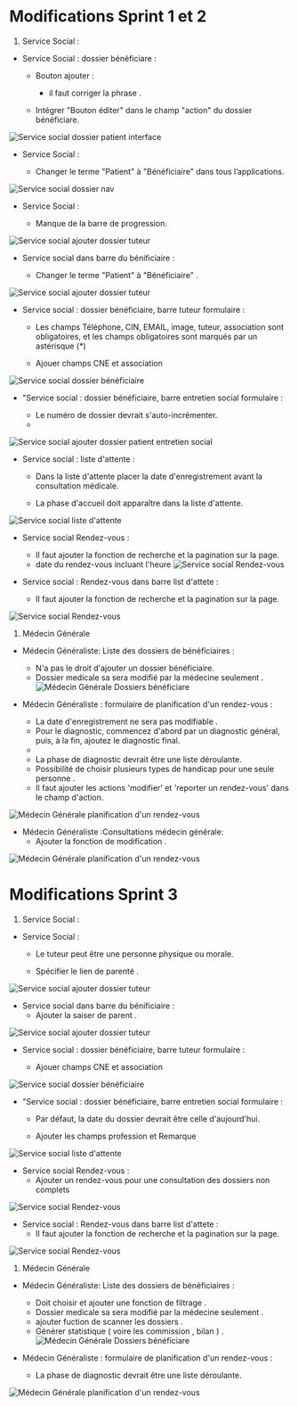 
# Modifications Sprint 1 et 2
1. Service Social :

- Service Social : dossier bénéficiare  :
  -  Bouton ajouter :
     -  il faut corriger la phrase .

  - Intégrer "Bouton éditer" dans le champ "action" du dossier bénéficiare.


![Service social dossier patient interface](imgs/SerSocModification1.PNG)

- Service Social : 

    - Changer le terme "Patient" à "Bénéficiaire" dans tous l’applications.


![Service social dossier nav](imgs/SerSocModification2.PNG)

- Service Social :

    - Manque de la barre de progression.

![Service social ajouter dossier tuteur](imgs/SerSocModification3.PNG)

- Service social dans barre du bénificiaire :

    - Changer le terme "Patient" à "Bénéficiaire" .

![Service social ajouter dossier tuteur](imgs/SerSocModification4.PNG)

- Service social : dossier bénéficiaire, barre tuteur formulaire :

    - Les champs Téléphone, CIN, EMAIL, image, tuteur, association sont obligatoires, et les champs obligatoires sont marqués par un astérisque (*)

    - Ajouer champs CNE et association

![Service social dossier bénéficiaire ](imgs/SerSocModification5.png)


- "Service social : dossier bénéficiaire, barre entretien social formulaire :

    - Le numéro de dossier devrait s'auto-incrémenter.
    - 
![Service social ajouter dossier patient entretien social](imgs/SerSocModification6.png)

- Service social : liste d'attente :

    - Dans la liste d'attente placer la date d'enregistrement avant la consultation médicale.

    - La phase d'accueil doit apparaître dans la liste d'attente.

![Service social liste d'attente](imgs/SerSocModification7.png)

- Service social Rendez-vous :
    - Il faut ajouter la fonction de recherche et la pagination sur la page.
    - date du rendez-vous incluant l'heure
![Service social Rendez-vous](imgs/SerSocModification8.png)

- Service social : Rendez-vous dans barre list d'attete :
    - Il faut ajouter la fonction de recherche et la pagination sur la page.

![Service social Rendez-vous](imgs/SerSocModification9.png)


1. Médecin Générale

- Médecin Généraliste: Liste des dossiers de bénéficiaires :
    - N'a pas le droit d'ajouter un dossier bénéficiaire.
    - Dossier medicale sa sera modifié par la médecine seulement .
![Médecin Générale Dossiers bénéficiare](imgs/MGModification1.PNG)

- Médecin Généraliste : formulaire de planification d'un rendez-vous :
    - La date d'enregistrement ne sera pas modifiable .
    - Pour le diagnostic, commencez d'abord par un diagnostic général, puis, à la fin, ajoutez le diagnostic final.
    - 
    - La phase de diagnostic devrait être une liste déroulante.
    - Possibilité de choisir plusieurs types de handicap pour une seule personne .
    - Il faut ajouter les actions 'modifier' et 'reporter un rendez-vous' dans le champ d'action.

![Médecin Générale planification d'un rendez-vous](imgs/MGModification2.PNG)

- Médecin Généraliste :Consultations médecin générale:
    - Ajouter la fonction de modification .

![Médecin Générale planification d'un rendez-vous](imgs/MGModification3.png)


# Modifications Sprint 3


1. Service Social :


- Service Social :

    - Le tuteur peut être une personne physique ou morale.

    - Spécifier le lien de parenté .

![Service social ajouter dossier tuteur](imgs/SerSocModification3.PNG)

- Service social dans barre du bénificiaire :
    - Ajouter la saiser de parent . 

![Service social ajouter dossier tuteur](imgs/SerSocModification4.PNG)

- Service social : dossier bénéficiaire, barre tuteur formulaire :

    - Ajouer champs CNE et association

![Service social dossier bénéficiaire ](imgs/SerSocModification5.png)


- "Service social : dossier bénéficiaire, barre entretien social formulaire :

    - Par défaut, la date du dossier devrait être celle d'aujourd'hui.

    - Ajouter les champs profession et Remarque




![Service social liste d'attente](imgs/SerSocModification7.png)

- Service social Rendez-vous :
    - Ajouter un rendez-vous pour une consultation des dossiers non complets

![Service social Rendez-vous](imgs/SerSocModification8.png)

- Service social : Rendez-vous dans barre list d'attete :
    - Il faut ajouter la fonction de recherche et la pagination sur la page.

![Service social Rendez-vous](imgs/SerSocModification9.png)


1. Médecin Générale

- Médecin Généraliste: Liste des dossiers de bénéficiaires :
    - Doit choisir et ajouter une fonction de filtrage .
    - Dossier medicale sa sera modifié par la médecine seulement .
    - ajouter fuction de scanner les dossiers .
    -  Générer statistique  ( voire les  commission , bilan ) .
![Médecin Générale Dossiers bénéficiare](imgs/MGModification1.PNG)

- Médecin Généraliste : formulaire de planification d'un rendez-vous :
    -  La phase de diagnostic devrait être une liste déroulante.

![Médecin Générale planification d'un rendez-vous](imgs/MGModification2.PNG)


